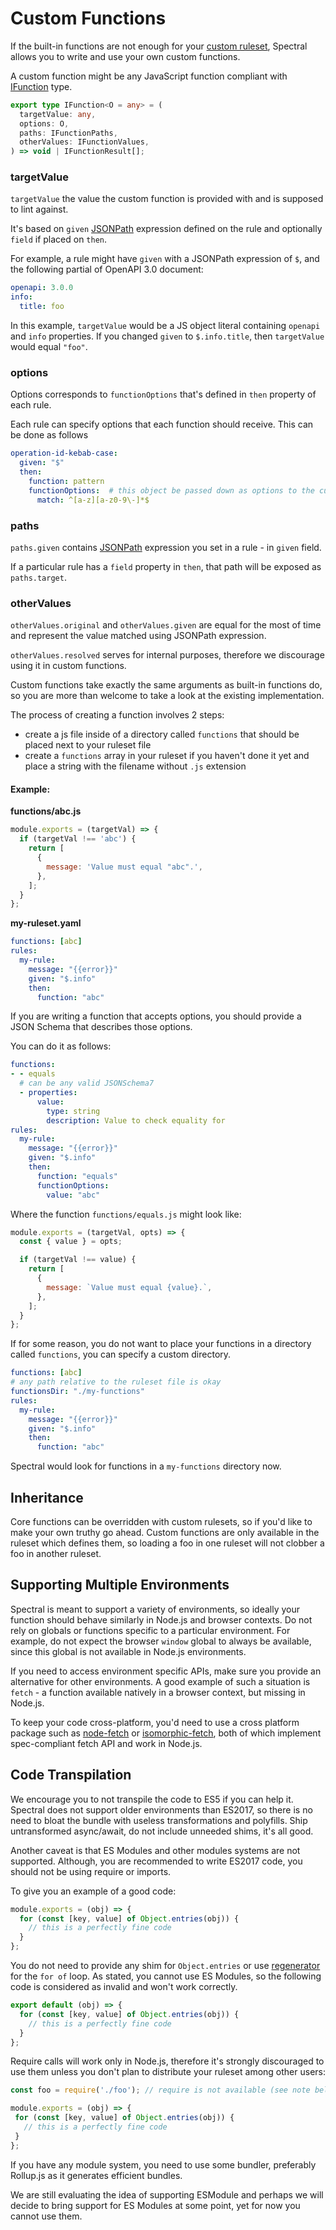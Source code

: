 # Custom Functions

If the built-in functions are not enough for your [custom ruleset](../getting-started/rulesets.md), Spectral allows you to write and use your own custom functions.

A custom function might be any JavaScript function compliant with [IFunction](https://github.com/stoplightio/spectral/blob/90a0864863fa232bf367a26dace61fd9f93198db/src/types/function.ts#L3#L8) type.

```ts
export type IFunction<O = any> = (
  targetValue: any,
  options: O,
  paths: IFunctionPaths,
  otherValues: IFunctionValues,
) => void | IFunctionResult[];
```

### targetValue
 
`targetValue` the value the custom function is provided with and is supposed to lint against.

It's based on `given` [JSONPath][jsonpath] expression defined on the rule and optionally `field` if placed on `then`.

For example, a rule might have `given` with a JSONPath expression of `$`, and the following partial of OpenAPI 3.0 document:

```yaml
openapi: 3.0.0
info:
  title: foo
```

In this example, `targetValue` would be a JS object literal containing `openapi` and `info` properties. If you changed `given` to `$.info.title`, then `targetValue` would equal `"foo"`.

### options

Options corresponds to `functionOptions` that's defined in `then` property of each rule.

Each rule can specify options that each function should receive. This can be done as follows

```yaml
operation-id-kebab-case:
  given: "$"
  then:
    function: pattern
    functionOptions:  # this object be passed down as options to the custom function
      match: ^[a-z][a-z0-9\-]*$
```

### paths

`paths.given` contains [JSONPath][jsonpath] expression you set in a rule - in `given` field.

If a particular rule has a `field` property in `then`, that path will be exposed as `paths.target`.

### otherValues

`otherValues.original` and `otherValues.given` are equal for the most of time and represent the value matched using JSONPath expression.

`otherValues.resolved` serves for internal purposes, therefore we discourage using it in custom functions.

Custom functions take exactly the same arguments as built-in functions do, so you are more than welcome to take a look at the existing implementation.

The process of creating a function involves 2 steps:

- create a js file inside of a directory called `functions` that should be placed next to your ruleset file
- create a `functions` array in your ruleset if you haven't done it yet and place a string with the filename without `.js` extension

#### Example:

**functions/abc.js**

```js
module.exports = (targetVal) => {
  if (targetVal !== 'abc') {
    return [
      {
        message: 'Value must equal "abc".',
      },
    ];
  }
};
```

**my-ruleset.yaml**

```yaml
functions: [abc]
rules:
  my-rule:
    message: "{{error}}"
    given: "$.info"
    then:
      function: "abc"
```

If you are writing a function that accepts options, you should provide a JSON Schema that describes those options.

You can do it as follows:

```yaml
functions:
- - equals
  # can be any valid JSONSchema7
  - properties:
      value:
        type: string
        description: Value to check equality for
rules:
  my-rule:
    message: "{{error}}"
    given: "$.info"
    then:
      function: "equals"
      functionOptions:
        value: "abc"
```

Where the function `functions/equals.js` might look like:

```js
module.exports = (targetVal, opts) => {
  const { value } = opts;

  if (targetVal !== value) {
    return [
      {
        message: `Value must equal {value}.`,
      },
    ];
  }
};
```

If for some reason, you do not want to place your functions in a directory called `functions`, you can specify a custom directory.

```yaml
functions: [abc]
# any path relative to the ruleset file is okay
functionsDir: "./my-functions"
rules:
  my-rule:
    message: "{{error}}"
    given: "$.info"
    then:
      function: "abc"
```

Spectral would look for functions in a `my-functions` directory now.

## Inheritance

Core functions can be overridden with custom rulesets, so if you'd like to make your own truthy go ahead. Custom functions are only available in the ruleset which defines them, so loading a foo in one ruleset will not clobber a foo in another ruleset.

## Supporting Multiple Environments

Spectral is meant to support a variety of environments, so ideally your function should behave similarly in Node.js and browser contexts. Do not rely on globals or functions specific to a particular environment. For example, do not expect the browser `window` global to always be available, since this global is not available in Node.js environments.

If you need to access environment specific APIs, make sure you provide an alternative for other environments. A good example of such a situation is `fetch` - a function available natively in a browser context, but missing in Node.js.

To keep your code cross-platform, you'd need to use a cross platform package such as [node-fetch](https://www.npmjs.com/package/node-fetch) or [isomorphic-fetch](https://www.npmjs.com/package/isomorphic-fetch), both of which implement spec-compliant fetch API and work in Node.js.

## Code Transpilation

We encourage you to not transpile the code to ES5 if you can help it. Spectral does not support older environments than ES2017, so there is no need to bloat the bundle with useless transformations and polyfills. Ship untransformed async/await, do not include unneeded shims, it's all good.

Another caveat is that ES Modules and other modules systems are not supported. Although, you are recommended to write ES2017 code, you should not be using require or imports.

To give you an example of a good code:

```js
module.exports = (obj) => {
  for (const [key, value] of Object.entries(obj)) {
    // this is a perfectly fine code
  }
};
```

You do not need to provide any shim for `Object.entries` or use [regenerator](https://facebook.github.io/regenerator/) for the `for of` loop. As stated, you cannot use ES Modules, so the following code is considered as invalid and won't work correctly.

```js
export default (obj) => {
  for (const [key, value] of Object.entries(obj)) {
    // this is a perfectly fine code
  }
};
```

Require calls will work only in Node.js, therefore it's strongly discouraged to use them unless you don't plan to distribute your ruleset among other users:

 ```js
const foo = require('./foo'); // require is not available (see note below)

module.exports = (obj) => {
  for (const [key, value] of Object.entries(obj)) {
    // this is a perfectly fine code
  }
};
```

If you have any module system, you need to use some bundler, preferably Rollup.js as it generates efficient bundles.

We are still evaluating the idea of supporting ESModule and perhaps we will decide to bring support for ES Modules at some point, yet for now you cannot use them.

[jsonpath]: https://jsonpath.com/
